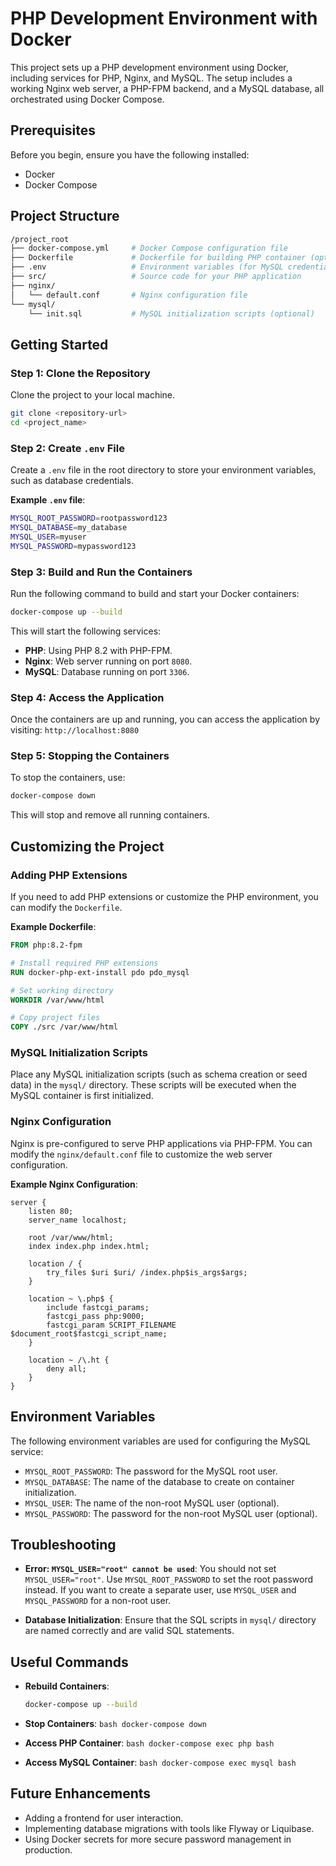 # PHP Development Environment with Docker

This project sets up a PHP development environment using Docker, including services for PHP, Nginx, and MySQL. The setup includes a working Nginx web server, a PHP-FPM backend, and a MySQL database, all orchestrated using Docker Compose.

## Prerequisites

Before you begin, ensure you have the following installed:

- Docker
- Docker Compose

## Project Structure

```bash
/project_root
├── docker-compose.yml     # Docker Compose configuration file
├── Dockerfile             # Dockerfile for building PHP container (optional)
├── .env                   # Environment variables (for MySQL credentials)
├── src/                   # Source code for your PHP application
├── nginx/
│   └── default.conf       # Nginx configuration file
└── mysql/
    └── init.sql           # MySQL initialization scripts (optional)

```

## Getting Started

### Step 1: Clone the Repository

Clone the project to your local machine.

```bash
git clone <repository-url>
cd <project_name>

```

### Step 2: Create `.env` File

Create a `.env` file in the root directory to store your environment variables, such as database credentials.

**Example `.env` file**:
```bash
MYSQL_ROOT_PASSWORD=rootpassword123
MYSQL_DATABASE=my_database
MYSQL_USER=myuser
MYSQL_PASSWORD=mypassword123
```

### Step 3: Build and Run the Containers

Run the following command to build and start your Docker containers:

```bash
docker-compose up --build

```

This will start the following services:

- **PHP**: Using PHP 8.2 with PHP-FPM.
- **Nginx**: Web server running on port `8080`.
- **MySQL**: Database running on port `3306`.

### Step 4: Access the Application

Once the containers are up and running, you can access the application by visiting:
```http://localhost:8080```

### Step 5: Stopping the Containers

To stop the containers, use:
```bash
docker-compose down
```

This will stop and remove all running containers.

## Customizing the Project

### Adding PHP Extensions

If you need to add PHP extensions or customize the PHP environment, you can modify the `Dockerfile`.

**Example Dockerfile**:
```Dockerfile
FROM php:8.2-fpm

# Install required PHP extensions
RUN docker-php-ext-install pdo pdo_mysql

# Set working directory
WORKDIR /var/www/html

# Copy project files
COPY ./src /var/www/html
```

### MySQL Initialization Scripts

Place any MySQL initialization scripts (such as schema creation or seed data) in the `mysql/` directory. These scripts will be executed when the MySQL container is first initialized.

### Nginx Configuration

Nginx is pre-configured to serve PHP applications via PHP-FPM. You can modify the `nginx/default.conf` file to customize the web server configuration.

**Example Nginx Configuration**:
```nginx
server {
    listen 80;
    server_name localhost;

    root /var/www/html;
    index index.php index.html;

    location / {
        try_files $uri $uri/ /index.php$is_args$args;
    }

    location ~ \.php$ {
        include fastcgi_params;
        fastcgi_pass php:9000;
        fastcgi_param SCRIPT_FILENAME $document_root$fastcgi_script_name;
    }

    location ~ /\.ht {
        deny all;
    }
}
```

## Environment Variables

The following environment variables are used for configuring the MySQL service:

- `MYSQL_ROOT_PASSWORD`: The password for the MySQL root user.
- `MYSQL_DATABASE`: The name of the database to create on container initialization.
- `MYSQL_USER`: The name of the non-root MySQL user (optional).
- `MYSQL_PASSWORD`: The password for the non-root MySQL user (optional).

## Troubleshooting

- **Error: `MYSQL_USER="root" cannot be used`**: You should not set `MYSQL_USER="root"`. Use `MYSQL_ROOT_PASSWORD` to set the root password instead. If you want to create a separate user, use `MYSQL_USER` and `MYSQL_PASSWORD` for a non-root user.
    
- **Database Initialization**: Ensure that the SQL scripts in `mysql/` directory are named correctly and are valid SQL statements.
    

## Useful Commands

- **Rebuild Containers**:
  ```bash
  docker-compose up --build
  ```
- **Stop Containers**:
  ```bash docker-compose down ```

- **Access PHP Container**:
  ```bash docker-compose exec php bash```

- **Access MySQL Container**:
  ```bash docker-compose exec mysql bash```

## Future Enhancements

- Adding a frontend for user interaction.
- Implementing database migrations with tools like Flyway or Liquibase.
- Using Docker secrets for more secure password management in production.